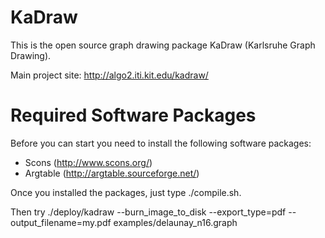 # KaDraw
This is the open source graph drawing package KaDraw (Karlsruhe Graph Drawing).

Main project site: http://algo2.iti.kit.edu/kadraw/

Required Software Packages
=====

Before you can start you need to install the following software packages:

- Scons (http://www.scons.org/)
- Argtable (http://argtable.sourceforge.net/)

Once you installed the packages, just type ./compile.sh.

Then try 
./deploy/kadraw --burn_image_to_disk --export_type=pdf --output_filename=my.pdf examples/delaunay_n16.graph 
